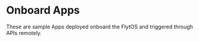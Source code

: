 # Onboard Apps

These are sample Apps deployed onboard the FlytOS and triggered through APIs remotely.


